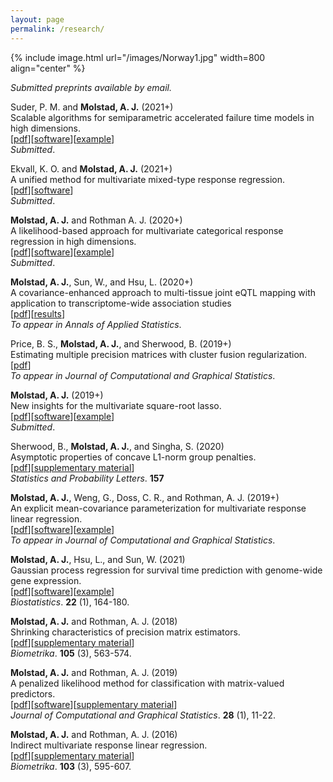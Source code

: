 ```yaml
---
layout: page
permalink: /research/
---
```


{% include image.html url="/images/Norway1.jpg" width=800 align="center" %}


*Submitted preprints available by email.*

<!-- **Molstad, A. J.** and Patra, R. K. (2021+)<br>
Dimension reduction for integrative survival analysis. <br>
*Submitted*. <br> -->

Suder, P. M. and **Molstad, A. J.** (2021+) <br>
Scalable algorithms for semiparametric accelerated failure time models in high dimensions.<br>
[[pdf](https://arxiv.org/abs/2104.01707)][[software](https://github.com/ajmolstad/penAFT)][[example](/docs/penAFT_Example.html)]<br>
*Submitted*. <br>

Ekvall, K. O. and **Molstad, A. J.** (2021+)<br>
A unified method for multivariate mixed-type response regression. <br>
[[pdf](https://koekvall.github.io/files/mixed_type.pdf)][[software](https://github.com/koekvall/lvmmr)]  
*Submitted*.  <br>

**Molstad, A. J.** and Rothman A. J. (2020+)<br>
A likelihood-based approach for multivariate categorical response regression in high dimensions. <br>
[[pdf](https://arxiv.org/abs/2007.07953)][[software](https://github.com/ajmolstad/BvCategorical)][[example](/docs/BvCategorical_Example.html)] <br>
*Submitted*.  <br>

**Molstad, A. J.**, Sun, W., and Hsu, L. (2020+)<br>
A covariance-enhanced approach to multi-tissue joint eQTL mapping with application to transcriptome-wide association studies  <br>
[[pdf](/docs/MTeQTL_R0.pdf)][[results](https://github.com/ajmolstad/MTeQTLResults)] <br>
*To appear in Annals of Applied Statistics*.  <br>

Price, B. S., **Molstad, A. J.**, and Sherwood, B. (2019+)<br>
Estimating multiple precision matrices with cluster fusion regularization. <br>
[[pdf](https://arxiv.org/pdf/2003.00371)]<br>
*To appear in Journal of Computational and Graphical Statistics*.  <br>

**Molstad, A. J.** (2019+)<br>
New insights for the multivariate square-root lasso. <br>
[[pdf](https://arxiv.org/pdf/1909.05041)][[software](https://github.com/ajmolstad/MSRL)][[example](/docs/MSRL_Example.html)] <br>
*Submitted*.  <br>

Sherwood, B., **Molstad, A. J.**, and Singha, S. (2020)<br>
Asymptotic properties of concave L1-norm group penalties.  <br>
[[pdf](https://www.sciencedirect.com/science/article/pii/S0167715219302779)][[supplementary material](https://www.sciencedirect.com/science/article/pii/S0167715219302779#appSB)] <br>
*Statistics and Probability Letters*. **157** <br>

**Molstad, A. J.**, Weng, G., Doss, C. R., and Rothman, A. J. (2019+)<br>
An explicit mean-covariance parameterization for multivariate response linear regression. <br>
[[pdf](https://arxiv.org/pdf/1808.10558.pdf)][[software](https://github.com/ajmolstad/MCMVR)][[example](/docs/MCMVR_Example.html)]<br>
*To appear in Journal of Computational and Graphical Statistics*.  <br>

**Molstad, A. J.**, Hsu, L., and Sun, W. (2021) <br>
Gaussian process regression for survival time prediction with genome-wide gene expression. <br>
[[pdf](https://academic.oup.com/biostatistics/advance-article/doi/10.1093/biostatistics/kxz023/5530981)][[software](https://github.com/ajmolstad/SurvGPR)][[example](/docs/SurvGPR_Example.html)]<br> 
*Biostatistics*.  **22** (1), 164-180. <br>

**Molstad, A. J.** and Rothman, A. J. (2018) <br>
Shrinking characteristics of precision matrix estimators. <br>
[[pdf](https://academic.oup.com/biomet/article/105/3/563/4994725?guestAccessKey=34dcd085-e992-4398-a8f9-a56cb3ac9207)][[supplementary material](https://academic.oup.com/biomet/article/105/3/563/4994725?guestAccessKey=34dcd085-e992-4398-a8f9-a56cb3ac9207#supplementary-data)]<br>
*Biometrika*. **105** (3), 563-574. <br>

**Molstad, A. J.**  and Rothman, A. J. (2019)<br>
A penalized likelihood method for classification with matrix-valued predictors. <br>
[[pdf](https://www.tandfonline.com/doi/full/10.1080/10618600.2018.1476249)][[software](https://github.com/ajmolstad/MatrixLDA)][[supplementary material](https://www.tandfonline.com/doi/suppl/10.1080/10618600.2018.1476249?scroll=top)] <br>
*Journal of Computational and Graphical Statistics*. **28** (1), 11-22. <br>

**Molstad, A. J.** and Rothman, A. J. (2016) <br>
Indirect multivariate response linear regression. <br>
[[pdf](https://academic.oup.com/biomet/article-abstract/103/3/595/1744444/Indirect-multivariate-response-linear-regression?redirectedFrom=fulltext)][[supplementary material](https://academic.oup.com/biomet/article/103/3/595/1744444#supplementary-data)]<br>
*Biometrika*. **103** (3), 595-607.<br>
